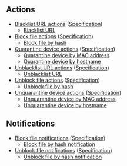 ## Actions
* [Blacklist URL actions](schema/actions/blacklist_url_actions) ([Specification](schema/actions/blacklist_url_actions-deref.json))
  * [Blacklist URL](schema/actions/blacklist_url_actions#request--action-blacklist-url)
* [Block file actions](schema/actions/block_file_actions) ([Specification](schema/actions/block_file_actions-deref.json))
  * [Block file by hash](schema/actions/block_file_actions#request--action-block-file-by_hash)
* [Quarantine device actions](schema/actions/quarantine_device_actions) ([Specification](schema/actions/quarantine_device_actions-deref.json))
  * [Quarantine device by MAC address](schema/actions/quarantine_device_actions#request--action-quarantine-device-by_mac_address)
  * [Quarantine device by hostname](schema/actions/quarantine_device_actions#request--action-quarantine-device-by_hostname)
* [Unblacklist URL actions](schema/actions/unblacklist_url_actions) ([Specification](schema/actions/unblacklist_url_actions-deref.json))
  * [Unblacklist URL](schema/actions/unblacklist_url_actions#request--action-unblacklist-url)
* [Unblock file actions](schema/actions/unblock_file_actions) ([Specification](schema/actions/unblock_file_actions-deref.json))
  * [Unblock file by hash](schema/actions/unblock_file_actions#request--action-unblock-file-by_hash)
* [Unquarantine device actions](schema/actions/unquarantine_device_actions) ([Specification](schema/actions/unquarantine_device_actions-deref.json))
  * [Unquarantine device by MAC address](schema/actions/unquarantine_device_actions#request--action-unquarantine-device-by_mac_address)
  * [Unquarantine device by hostname](schema/actions/unquarantine_device_actions#request--action-unquarantine-device-by_hostname)

## Notifications
* [Block file notifications](schema/notifications/block_file_notification) ([Specification](schema/notifications/block_file_notification-deref.json))
  * [Block file by hash notification](schema/notifications/block_file_notification#event--notification-block-file-by_hash)
* [Unblock file notifications](schema/notifications/unblock_file_notification) ([Specification](schema/notifications/unblock_file_notification-deref.json))
  * [Unblock file by hash notification](schema/notifications/unblock_file_notification#event--notification-unblock-file-by_hash)
